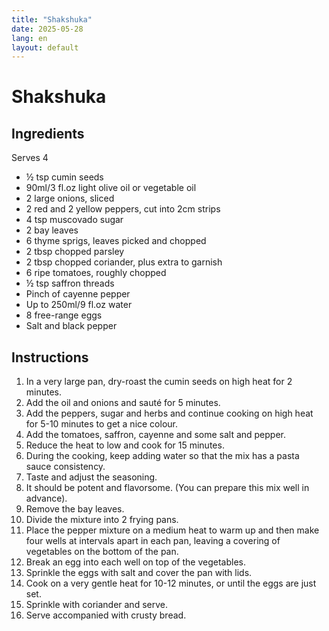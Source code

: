 ```yaml
---
title: "Shakshuka"
date: 2025-05-28
lang: en
layout: default
---
```

# Shakshuka

## Ingredients
Serves 4

* ½ tsp cumin seeds
* 90ml/3 fl.oz light olive oil or vegetable oil
* 2 large onions, sliced
* 2 red and 2 yellow peppers, cut into 2cm strips
* 4 tsp muscovado sugar
* 2 bay leaves
* 6 thyme sprigs, leaves picked and chopped
* 2 tbsp chopped parsley
* 2 tbsp chopped coriander, plus extra to garnish
* 6 ripe tomatoes, roughly chopped
* ½ tsp saffron threads
* Pinch of cayenne pepper
* Up to 250ml/9 fl.oz water
* 8 free-range eggs
* Salt and black pepper

## Instructions

1. In a very large pan, dry-roast the cumin seeds on high heat for 2 minutes.
2. Add the oil and onions and sauté for 5 minutes.
3. Add the peppers, sugar and herbs and continue cooking on high heat for 5-10 minutes to get a nice colour.
4. Add the tomatoes, saffron, cayenne and some salt and pepper.
5. Reduce the heat to low and cook for 15 minutes.
6. During the cooking, keep adding water so that the mix has a pasta sauce consistency.
7. Taste and adjust the seasoning.
8. It should be potent and flavorsome. (You can prepare this mix well in advance).
9. Remove the bay leaves.
10. Divide the mixture into 2 frying pans.
11. Place the pepper mixture on a medium heat to warm up and then make four wells at intervals apart in each pan, leaving a covering of vegetables on the bottom of the pan.
12. Break an egg into each well on top of the vegetables.
13. Sprinkle the eggs with salt and cover the pan with lids.
14. Cook on a very gentle heat for 10-12 minutes, or until the eggs are just set.
15. Sprinkle with coriander and serve.
16. Serve accompanied with crusty bread.